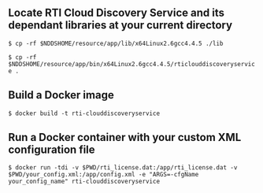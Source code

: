 ## Locate RTI Cloud Discovery Service and its dependant libraries at your current directory
`$ cp -rf $NDDSHOME/resource/app/lib/x64Linux2.6gcc4.4.5 ./lib`

`$ cp -rf $NDDSHOME/resource/app/bin/x64Linux2.6gcc4.4.5/rticlouddiscoveryservice .`

## Build a Docker image
`$ docker build -t rti-clouddiscoveryservice`

## Run a Docker container with your custom XML configuration file
`$ docker run -tdi -v $PWD/rti_license.dat:/app/rti_license.dat -v $PWD/your_config.xml:/app/config.xml -e "ARGS=-cfgName your_config_name" rti-clouddiscoveryservice`
